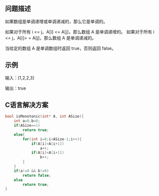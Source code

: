 问题描述
----------
如果数组是单调递增或单调递减的，那么它是单调的。

如果对于所有 i <= j，A[i] <= A[j]，那么数组 A 是单调递增的。 如果对于所有 i <= j，A[i]> = A[j]，那么数组 A 是单调递减的。

当给定的数组 A 是单调数组时返回 true，否则返回 false。

示例
-----------
输入：[1,2,2,3]

输出：true

C语言解决方案
----------
```c
bool isMonotonic(int* A, int ASize){
    int a=0,b=0;
    if(ASize==1)
        return true;
    else{
        for(int i=0;i<ASize-1;i++){
            if(A[i]>A[i+1])
                a++;
            if(A[i]<A[i+1])
                b++;
        }
    }
    if(a!=0 && b!=0)
        return false;
    else
        return true;
}
```
